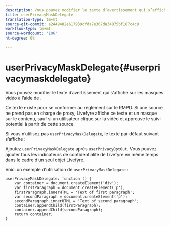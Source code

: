 ```yaml
---
description: Vous pouvez modifier le texte d’avertissement qui s’affiche sur les masques vidéo à l’aide de .
title: userPrivacyMaskDelegate
translation-type: tm+mt
source-git-commit: a2449482e617939cfda7e367da34875bf187c4c9
workflow-type: tm+mt
source-wordcount: '106'
ht-degree: 0%

---
```



# userPrivacyMaskDelegate{#userprivacymaskdelegate}

Vous pouvez modifier le texte d’avertissement qui s’affiche sur les masques vidéo à l’aide de .

Ce texte existe pour se conformer au règlement sur le RMPD. Si une source ne prend pas en charge de proxy, Livefyre affiche ce texte et un masque sur le contenu, sauf si un utilisateur clique sur la vidéo et approuve le suivi potentiel à partir de cette source.

Si vous n’utilisez pas `userPrivacyMaskDelegate`, le texte par défaut suivant s’affiche :

Ajoutez `userPrivacyMaskDelegate` après `userPrivacyOptOut`. Vous pouvez ajouter tous les indicateurs de confidentialité de Livefyre en même temps dans le cadre d’un seul objet Livefyre.

Voici un exemple d&#39;utilisation de `userPrivacyMaskDelegate` :

```
userPrivacyMaskDelegate: function () { 
    var container = document.createElement('div'); 
    var firstParagraph = document.createElement('p'); 
    firstParagraph.innerHTML = 'Text of first paragraph'; 
    var secondParagraph = document.createElement('p'); 
    secondParagraph.innerHTML = 'Text of second paragraph'; 
    container.appendChild(firstParagraph); 
    container.appendChild(secondParagraph); 
    return container; 
}
```
